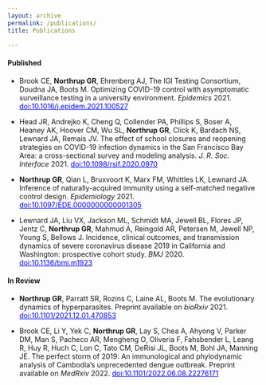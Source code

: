 ```yaml
---
layout: archive
permalink: /publications/
title: Publications

---
```


#### Published

- Brook CE, <b> Northrup GR</b>, Ehrenberg AJ, The IGI Testing Consortium, Doudna JA, Boots M. Optimizing COVID-19 control with asymptomatic surveillance testing in a university environment. <i>Epidemics</i> 2021. <a href="https://doi.org/10.1016/j.epidem.2021.100527" target="_blank" style="color:blue;"> doi:10.1016/j.epidem.2021.100527 </a>

- Head JR, Andrejko K, Cheng Q, Collender PA, Phillips S, Boser A, Heaney AK, Hoover CM, Wu SL, <b>Northrup GR</b>, Click K, Bardach NS, Lewnard JA, Remais JV. The effect of school closures and reopening strategies on COVID-19 infection dynamics in the San Francisco Bay Area: a cross-sectional survey and modeling analysis. <i>J. R. Soc. Interface</i> 2021. <a href="https://royalsocietypublishing.org/doi/10.1098/rsif.2020.0970" target="_blank" style="color:blue;"> doi:10.1098/rsif.2020.0970 </a>

- <b>Northrup GR</b>, Qian L, Bruxvoort K, Marx FM, Whittles LK, Lewnard JA. Inference of naturally-acquired immunity using a self-matched negative control design. <i>Epidemiology</i> 2021. <a href="https://journals.lww.com/epidem/Fulltext/2021/03000/Inference_of_Naturally_Acquired_Immunity_Using_a.3.aspx" target="_blank" style="color:blue;"> doi:10.1097/EDE.0000000000001305 </a>

- Lewnard JA, Liu VX, Jackson ML, Schmidt MA, Jewell BL, Flores JP, Jentz C, <b>Northrup GR</b>, Mahmud A, Reingold AR, Petersen M, Jewell NP, Young S, Bellows J. Incidence, clinical outcomes, and transmission dynamics of severe coronavirus disease 2019 in California and Washington: prospective cohort study. <i>BMJ</i> 2020. <a href="https://www.bmj.com/content/369/bmj.m1923" target="_blank" style="color:blue;"> doi:10.1136/bmj.m1923 </a>

#### In Review

- <b>Northrup GR</b>, Parratt SR, Rozins C, Laine AL, Boots M. The evolutionary dynamics of hyperparasites. Preprint available on <i>bioRxiv</i> 2021. <a href="https://doi.org/10.1101/2021.12.01.470853" target="_blank" style="color:blue;"> doi:10.1101/2021.12.01.470853 </a>

- Brook CE, Li Y, Yek C, <b>Northrup GR</b>, Lay S, Chea A, Ahyong V, Parker DM, Man S, Pacheco AR, Mengheng O, Oliveria F, Fahsbender L, Leang R, Huy R, Huch C, Lon C, Tato CM, DeRisi JL, Boots M, Bohl JA, Manning JE. The perfect storm of 2019: An immunological and phylodynamic analysis of Cambodia’s unprecedented dengue outbreak. Preprint available on <i>MedRxiv</i> 2022. <a href="https://www.medrxiv.org/content/10.1101/2022.06.08.22276171v1" target="_blank" style="color:blue;">  doi:10.1101/2022.06.08.22276171 </a>
